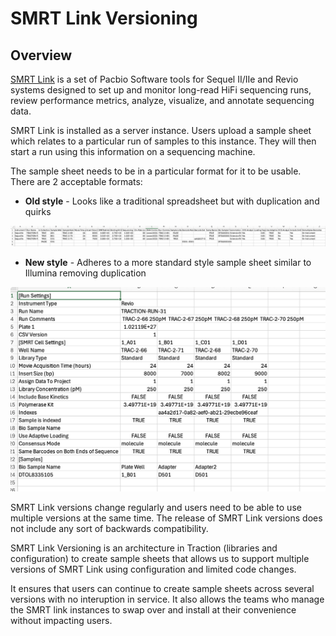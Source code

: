 # SMRT Link Versioning

## Overview

[SMRT Link](https://www.pacb.com/smrt-link/) is a set of Pacbio Software tools for Sequel II/IIe and Revio systems designed to set up and monitor long-read HiFi sequencing runs, review performance metrics, analyze, visualize, and annotate sequencing data.

SMRT Link is installed as a server instance. Users upload a sample sheet which relates to a particular run of samples to this instance. They will then start a run using this information on a sequencing machine.

The sample sheet needs to be in a particular format for it to be usable. There are 2 acceptable formats:

- **Old style** - Looks like a traditional spreadsheet but with duplication and quirks

![Old style sample sheet](img/old-style-sample-sheet.png)

- **New style** - Adheres to a more standard style sample sheet similar to Illumina removing duplication

![New style sample sheet](img/new-style-sample-sheet.png)

SMRT Link versions change regularly and users need to be able to use multiple versions at the same time. The release of SMRT Link versions does not include any sort of backwards compatibility.

SMRT Link Versioning is an architecture in Traction (libraries and configuration) to create sample sheets that allows us to support multiple versions of SMRT Link using configuration and limited code changes.

It ensures that users can continue to create sample sheets across several versions with no interuption in service. It also allows the teams who manage the SMRT link instances to swap over and install at their convenience without impacting users.

